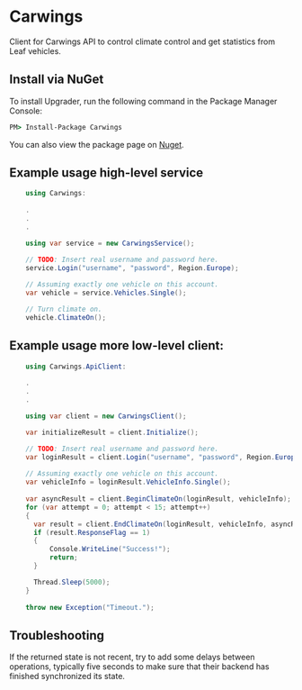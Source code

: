 # Carwings
Client for Carwings API to control climate control and get statistics from Leaf vehicles.

## Install via NuGet
To install Upgrader, run the following command in the Package Manager Console:

```cmd
PM> Install-Package Carwings
```

You can also view the package page on [Nuget](https://www.nuget.org/packages/Carwings/).

## Example usage high-level service

```c#
    using Carwings:
    
    .
    .
    .

    using var service = new CarwingsService();

    // TODO: Insert real username and password here.
    service.Login("username", "password", Region.Europe);
    
    // Assuming exactly one vehicle on this account.
    var vehicle = service.Vehicles.Single();

    // Turn climate on.
    vehicle.ClimateOn();

```

## Example usage more low-level client:

```c#
    using Carwings.ApiClient:
    
    .
    .
    .

    using var client = new CarwingsClient();

    var initializeResult = client.Initialize();

    // TODO: Insert real username and password here.
    var loginResult = client.Login("username", "password", Region.Europe, initializeResult.Baseprm);
       
    // Assuming exactly one vehicle on this account.
    var vehicleInfo = loginResult.VehicleInfo.Single();
    
    var asyncResult = client.BeginClimateOn(loginResult, vehicleInfo);
    for (var attempt = 0; attempt < 15; attempt++)
    {
      var result = client.EndClimateOn(loginResult, vehicleInfo, asyncResult);
      if (result.ResponseFlag == 1)
      {
          Console.WriteLine("Success!");
          return;
      }

      Thread.Sleep(5000);
    }
    
    throw new Exception("Timeout.");
```


## Troubleshooting
If the returned state is not recent, try to add some delays between operations, typically five seconds to make sure that their backend has finished synchronized its state.
